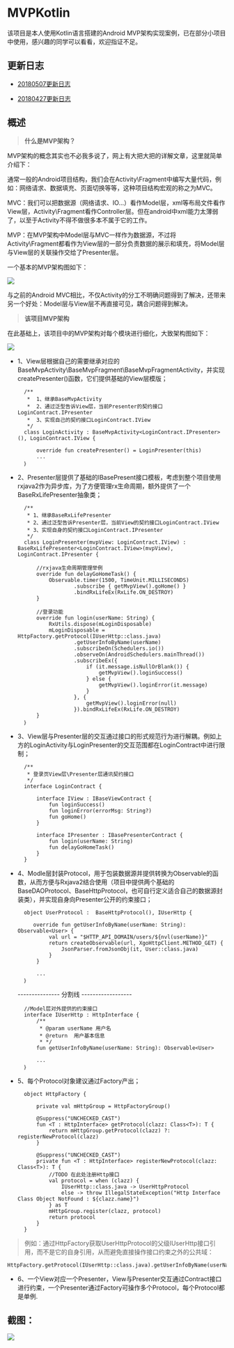 # MVPKotlin

该项目是本人使用Kotlin语言搭建的Android MVP架构实现案例，已在部分小项目中使用，感兴趣的同学可以看看，欢迎指证不足。

## 更新日志

* [20180507更新日志](./updatelog/20180507UpdateLog.md "20180507更新日志")

* [20180427更新日志](./updatelog/20180427UpdateLog.md "20180427更新日志")




## 概述

>**什么是MVP架构？**

MVP架构的概念其实也不必我多说了，网上有大把大把的详解文章，这里就简单介绍下：

通常一般的Android项目结构，我们会在Activity\Fragment中编写大量代码，例如：网络请求、数据填充、页面切换等等，这种项目结构宏观的称之为MVC。

MVC：我们可以把数据源（网络请求、IO...）看作Model层，xml等布局文件看作View层，Activity\Fragment看作Controller层。但在android中xml能力太薄弱了，以至于Activity不得不做很多本不属于它的工作。

MVP：在MVP架构中Model层与MVC一样作为数据源，不过将Activity\Fragment都看作为View层的一部分负责数据的展示和填充，将Model层与View层的关联操作交给了Presenter层。

一个基本的MVP架构图如下：

![](https://i.imgur.com/08WQWqx.png)

与之前的Android MVC相比，不仅Activity的分工不明确问题得到了解决，还带来另一个好处：Model层与View层不再直接可见，耦合问题得到解决。

>**该项目MVP架构**

在此基础上，该项目中的MVP架构对每个模块进行细化，大致架构图如下：

![](https://i.imgur.com/3s4t67g.png)

* 1、View层根据自己的需要继承对应的BaseMvpActivity\BaseMvpFragment\BaseMvpFragmentActivity，并实现createPresenter()函数，它们提供基础的View层模版；
		
		/**
		 *  1、继承BaseMvpActivity
		 *  2、通过泛型告诉View层，当前Presenter的契约接口LoginContract.IPresenter
		 *  3、实现自己的契约接口LoginContract.IView
		 */
		class LoginActivity : BaseMvpActivity<LoginContract.IPresenter>(), LoginContract.IView {
		
		    override fun createPresenter() = LoginPresenter(this)
			...
		｝	


* 2、Presenter层提供了基础的IBasePresent接口模板，考虑到整个项目使用rxjava2作为异步库，为了方便管理rx生命周期，额外提供了一个BaseRxLifePresenter抽象类；
		
		/**
		 * 1、继承BaseRxLifePresenter
		 * 2、通过泛型告诉Presenter层，当前View的契约接口LoginContract.IView
		 * 3、实现自身的契约接口LoginContract.IPresenter
		 */
		class LoginPresenter(mvpView: LoginContract.IView) : BaseRxLifePresenter<LoginContract.IView>(mvpView), LoginContract.IPresenter {
			
			//rxjava生命周期管理举例
		    override fun delayGoHomeTask() {
		        Observable.timer(1500, TimeUnit.MILLISECONDS)
		                .subscribe { getMvpView().goHome() }
		                .bindRxLifeEx(RxLife.ON_DESTROY)
		    }
				
			//登录功能
		    override fun login(userName: String) {
		        RxUtils.dispose(mLoginDisposable)
		        mLoginDisposable = HttpFactory.getProtocol(IUserHttp::class.java)
						.getUserInfoByName(userName)
		                .subscribeOn(Schedulers.io())
		                .observeOn(AndroidSchedulers.mainThread())
		                .subscribeEx({
		                    if (it.message.isNullOrBlank()) {
		                        getMvpView().loginSuccess()
		                    } else {
		                        getMvpView().loginError(it.message)
		                    }
		                }, {
		                    getMvpView().loginError(null)
		                }).bindRxLifeEx(RxLife.ON_DESTROY)
		    }
		｝

* 3、View层与Presenter层的交互通过接口的形式规范行为进行解耦。例如上方的LoginActivity与LoginPresenter的交互范围都在LoginContract中进行限制；

		/**
		 * 登录页View层\Presenter层通讯契约接口
		 */
		interface LoginContract {
		
		    interface IView : IBaseViewContract {
		        fun loginSuccess()
		        fun loginError(errorMsg: String?)
		        fun goHome()
		    }
		
		    interface IPresenter : IBasePresenterContract {
		        fun login(userName: String)
		        fun delayGoHomeTask()
		    }
		}


* 4、Modle层封装Protocol，用于包装数据源并提供转换为Observable的函数，从而方便与Rxjava2结合使用（项目中提供两个基础的BaseDAOProtocol、BaseHttpProtocol，也可自行定义适合自己的数据源封装类），并实现自身向Presenter公开的约束接口；

		object UserProtocol :  BaseHttpProtocol(), IUserHttp {
		
		   override fun getUserInfoByName(userName: String): Observable<User> {
		        val url = "$HTTP_API_DOMAIN/users/${nvl(userName)}"
		        return createObservable(url, XgoHttpClient.METHOD_GET) {
		            JsonParser.fromJsonObj(it, User::class.java)
		        }
		    }
			
			...
		｝

	--------------- 分割线 ------------------
		
		//Model层对外提供的约束接口
		interface IUserHttp : HttpInterface {
		    /**
		     * @param userName 用户名
		     * @return  用户基本信息
		     * */
		    fun getUserInfoByName(userName: String): Observable<User>
		
			...
		｝

* 5、每个Protocol对象建议通过Factory产出；

		object HttpFactory {
		
		    private val mHttpGroup = HttpFactoryGroup()
		
		    @Suppress("UNCHECKED_CAST")
		    fun <T : HttpInterface> getProtocol(clazz: Class<T>): T {
		        return mHttpGroup.getProtocol(clazz) ?: registerNewProtocol(clazz)
		    }
		
		    @Suppress("UNCHECKED_CAST")
		    private fun <T : HttpInterface> registerNewProtocol(clazz: Class<T>): T {
		        //TODO 在此处注册Http接口
		        val protocol = when (clazz) {
		            IUserHttp::class.java -> UserHttpProtocol
		            else -> throw IllegalStateException("Http Interface Class Object NotFound : ${clazz.name}")
		        } as T
		        mHttpGroup.register(clazz, protocol)
		        return protocol
		    }
		}


> 例如：通过HttpFactory获取UserHttpProtocol的父级IUserHttp接口引用，而不是它的自身引用，从而避免直接操作接口约束之外的公共域：

	HttpFactory.getProtocol(IUserHttp::class.java).getUserInfoByName(userName)
		


* 6、一个View对应一个Presenter，View与Presenter交互通过Contract接口进行约束，一个Presenter通过Factory可操作多个Protocol，每个Protocol都是单例.


## 截图：

![](/gif/anim.gif)
